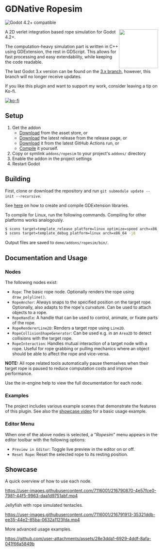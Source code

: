 # GDNative Ropesim

![Godot 4.2+ compatible](https://img.shields.io/badge/Godot-4.2+-%23478cbf?logo=godot-engine&logoColor=white)


<img src="https://github.com/mphe/GDNative-Ropesim/assets/7116001/272f4f65-cb79-4798-97ba-f0d43589caef" width=128px align="right"/>

A 2D verlet integration based rope simulation for Godot 4.2+.

The computation-heavy simulation part is written in C++ using GDExtension, the rest in GDScript. This allows for fast processing and easy extendability, while keeping the code readable.

The last Godot 3.x version can be found on the [3.x branch](https://github.com/mphe/GDNative-Ropesim/tree/3.x), however, this branch will no longer receive updates.

If you like this plugin and want to support my work, consider leaving a tip on Ko-fi.

[![ko-fi](https://ko-fi.com/img/githubbutton_sm.svg)](https://ko-fi.com/Q5Q015GBOP)

## Setup

1. Get the addon
    * [Download](https://godotengine.org/asset-library/asset/2334) from the asset store, or
    * [Download](https://github.com/mphe/GDNative-Ropesim/releases/latest) the latest release from the release page, or
    * [Download](https://github.com/mphe/GDNative-Ropesim/actions) it from the latest GitHub Actions run, or
    * [Compile](#building) it yourself.
2. Copy or symlink `addons/ropesim` to your project's `addons/` directory
3. Enable the addon in the project settings
4. Restart Godot

## Building

First, clone or download the repository and run `git submodule update --init --recursive`.

See [here](https://docs.godotengine.org/en/latest/tutorials/scripting/gdextension/gdextension_cpp_example.html#doc-gdextension-cpp-example) on how to create and compile GDExtension libraries.

To compile for Linux, run the following commands.
Compiling for other platforms works analogously.

```sh
$ scons target=template_release platform=linux optimize=speed arch=x86_64 -j8
$ scons target=template_debug platform=linux arch=x86_64 -j8
```

Output files are saved to `demo/addons/ropesim/bin/`.

## Documentation and Usage

### Nodes

The following nodes exist:
* `Rope`: The basic rope node. Optionally renders the rope using `draw_polyline()`.
* `RopeAnchor`: Always snaps to the specified position on the target rope. Optionally, also adapts to the rope's curvature. Can be used to attach objects to a rope.
* `RopeHandle`: A handle that can be used to control, animate, or fixate parts of the rope.
* `RopeRendererLine2D`: Renders a target rope using `Line2D`.
* `RopeCollisionShapeGenerator`: Can be used e.g. in an `Area2D` to detect collisions with the target rope.
* `RopeInteraction`: Handles mutual interaction of a target node with a rope. Useful for rope grabbing or pulling mechanics where an object should be able to affect the rope and vice-versa.

**NOTE:** All rope related tools automatically pause themselves when their target rope is paused to reduce computation costs and improve performance.

Use the in-engine help to view the full documentation for each node.

### Examples
The project includes various example scenes that demonstrate the features of this plugin.
See also the [showcase video](#showcase) for a basic usage example.

### Editor Menu
When one of the above nodes is selected, a "*Ropesim*" menu appears in the editor toolbar with the following options:
* `Preview in Editor`: Toggle live preview in the editor on or off.
* `Reset Rope`: Reset the selected rope to its resting position.

## Showcase

A quick overview of how to use each node.

https://user-images.githubusercontent.com/7116001/216790870-4e57fce0-7981-44f5-9963-daa1d9751abf.mp4



Jellyfish with rope simulated tentacles.

https://user-images.githubusercontent.com/7116001/216791913-35321ddb-ee35-44e2-85ba-0632a1123fda.mp4



More advanced usage examples.

https://github.com/user-attachments/assets/28e3dda1-6929-4ddf-8afa-041f66a5849b



